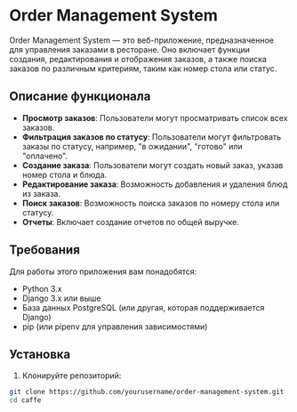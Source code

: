 # Order Management System

Order Management System — это веб-приложение, предназначенное для управления заказами в ресторане. Оно включает функции создания, редактирования и отображения заказов, а также поиска заказов по различным критериям, таким как номер стола или статус.

## Описание функционала

- **Просмотр заказов**: Пользователи могут просматривать список всех заказов.
- **Фильтрация заказов по статусу**: Пользователи могут фильтровать заказы по статусу, например, "в ожидании", "готово" или "оплачено".
- **Создание заказа**: Пользователи могут создать новый заказ, указав номер стола и блюда.
- **Редактирование заказа**: Возможность добавления и удаления блюд из заказа.
- **Поиск заказов**: Возможность поиска заказов по номеру стола или статусу.
- **Отчеты**: Включает создание отчетов по общей выручке.

## Требования

Для работы этого приложения вам понадобятся:

- Python 3.x
- Django 3.x или выше
- База данных PostgreSQL (или другая, которая поддерживается Django)
- pip (или pipenv для управления зависимостями)

## Установка

1. Клонируйте репозиторий:

```bash
git clone https://github.com/yourusername/order-management-system.git
cd caffe

